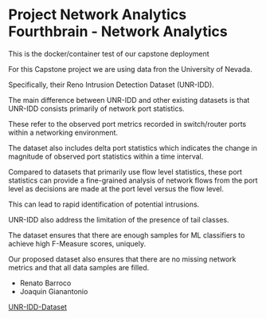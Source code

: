 # Project Network Analytics Fourthbrain - Network Analytics

This is the docker/container test of our capstone deployment


For this Capstone project we are using data fron the University of Nevada.

Specifically, their Reno Intrusion Detection Dataset (UNR-IDD).

The main difference between UNR-IDD and other existing datasets is that UNR-IDD consists primarily of network port statistics.

These refer to the observed port metrics recorded in switch/router ports within a networking environment.

The dataset also includes delta port statistics which indicates the change in magnitude of observed port statistics within a time interval.

Compared to datasets that primarily use flow level statistics, these port statistics can provide a fine-grained analysis of network flows from the port level as decisions are made at the port level versus the flow level.

This can lead to rapid identification of potential intrusions.

UNR-IDD also address the limitation of the presence of tail classes.

The dataset ensures that there are enough samples for ML classifiers to achieve high F-Measure scores, uniquely.

Our proposed dataset also ensures that there are no missing network metrics and that all data samples are filled.

* Renato Barroco
* Joaquin Gianantonio

[UNR-IDD-Dataset](https://www.tapadhirdas.com/unr-idd-dataset)
